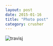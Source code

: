 ```yaml
---
layout: post
date: 2015-01-16
title: "Photo post"
category: crusher
---
```

![travisj](/images/fe42432c6cabffcdd7f2c27a54349f8429641ba25655d8d7bb3b533ab1b3cdbb.jpg)
